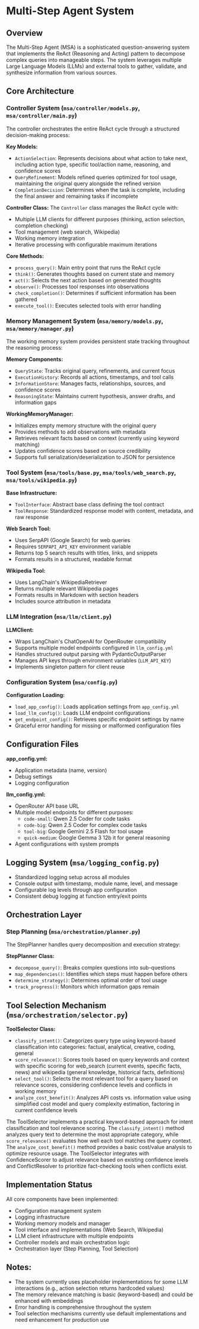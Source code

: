 # Multi-Step Agent System

## Overview

The Multi-Step Agent (MSA) is a sophisticated question-answering system that implements the ReAct (Reasoning and Acting) pattern to decompose complex queries into manageable steps. The system leverages multiple Large Language Models (LLMs) and external tools to gather, validate, and synthesize information from various sources.

## Core Architecture

### Controller System (`msa/controller/models.py`, `msa/controller/main.py`)

The controller orchestrates the entire ReAct cycle through a structured decision-making process:

**Key Models:**
- `ActionSelection`: Represents decisions about what action to take next, including action type, specific tool/action name, reasoning, and confidence scores
- `QueryRefinement`: Models refined queries optimized for tool usage, maintaining the original query alongside the refined version
- `CompletionDecision`: Determines when the task is complete, including the final answer and remaining tasks if incomplete

**Controller Class:**
The `Controller` class manages the ReAct cycle with:
- Multiple LLM clients for different purposes (thinking, action selection, completion checking)
- Tool management (web search, Wikipedia)
- Working memory integration
- Iterative processing with configurable maximum iterations

**Core Methods:**
- `process_query()`: Main entry point that runs the ReAct cycle
- `think()`: Generates thoughts based on current state and memory
- `act()`: Selects the next action based on generated thoughts
- `observe()`: Processes tool responses into observations
- `check_completion()`: Determines if sufficient information has been gathered
- `execute_tool()`: Executes selected tools with error handling

### Memory Management System (`msa/memory/models.py`, `msa/memory/manager.py`)

The working memory system provides persistent state tracking throughout the reasoning process:

**Memory Components:**
- `QueryState`: Tracks original query, refinements, and current focus
- `ExecutionHistory`: Records all actions, timestamps, and tool calls
- `InformationStore`: Manages facts, relationships, sources, and confidence scores
- `ReasoningState`: Maintains current hypothesis, answer drafts, and information gaps

**WorkingMemoryManager:**
- Initializes empty memory structure with the original query
- Provides methods to add observations with metadata
- Retrieves relevant facts based on context (currently using keyword matching)
- Updates confidence scores based on source credibility
- Supports full serialization/deserialization to JSON for persistence

### Tool System (`msa/tools/base.py`, `msa/tools/web_search.py`, `msa/tools/wikipedia.py`)

**Base Infrastructure:**
- `ToolInterface`: Abstract base class defining the tool contract
- `ToolResponse`: Standardized response model with content, metadata, and raw response

**Web Search Tool:**
- Uses SerpAPI (Google Search) for web queries
- Requires `SERPAPI_API_KEY` environment variable
- Returns top 5 search results with titles, links, and snippets
- Formats results in a structured, readable format

**Wikipedia Tool:**
- Uses LangChain's WikipediaRetriever
- Returns multiple relevant Wikipedia pages
- Formats results in Markdown with section headers
- Includes source attribution in metadata

### LLM Integration (`msa/llm/client.py`)

**LLMClient:**
- Wraps LangChain's ChatOpenAI for OpenRouter compatibility
- Supports multiple model endpoints configured in `llm_config.yml`
- Handles structured output parsing with PydanticOutputParser
- Manages API keys through environment variables (`LLM_API_KEY`)
- Implements singleton pattern for client reuse

### Configuration System (`msa/config.py`)

**Configuration Loading:**
- `load_app_config()`: Loads application settings from `app_config.yml`
- `load_llm_config()`: Loads LLM endpoint configurations
- `get_endpoint_config()`: Retrieves specific endpoint settings by name
- Graceful error handling for missing or malformed configuration files

## Configuration Files

**app_config.yml:**
- Application metadata (name, version)
- Debug settings
- Logging configuration

**llm_config.yml:**
- OpenRouter API base URL
- Multiple model endpoints for different purposes:
  - `code-small`: Qwen 2.5 Coder for code tasks
  - `code-big`: Qwen 2.5 Coder for complex code tasks
  - `tool-big`: Google Gemini 2.5 Flash for tool usage
  - `quick-medium`: Google Gemma 3 12b it for general reasoning
- Agent configurations with system prompts

## Logging System (`msa/logging_config.py`)

- Standardized logging setup across all modules
- Console output with timestamp, module name, level, and message
- Configurable log levels through app configuration
- Consistent debug logging at function entry/exit points

## Orchestration Layer

### Step Planning (`msa/orchestration/planner.py`)

The StepPlanner handles query decomposition and execution strategy:

**StepPlanner Class:**
- `decompose_query()`: Breaks complex questions into sub-questions
- `map_dependencies()`: Identifies which steps must happen before others
- `determine_strategy()`: Determines optimal order of tool usage
- `track_progress()`: Monitors which information gaps remain

## Tool Selection Mechanism (`msa/orchestration/selector.py`)

**ToolSelector Class:**
- `classify_intent()`: Categorizes query type using keyword-based classification into categories: factual, analytical, creative, coding, general
- `score_relevance()`: Scores tools based on query keywords and context with specific scoring for web_search (current events, specific facts, news) and wikipedia (general knowledge, historical facts, definitions)
- `select_tool()`: Selects the most relevant tool for a query based on relevance scores, considering confidence levels and conflicts in working memory
- `analyze_cost_benefit()`: Analyzes API costs vs. information value using simplified cost model and query complexity estimation, factoring in current confidence levels

The ToolSelector implements a practical keyword-based approach for intent classification and tool relevance scoring. The `classify_intent()` method analyzes query text to determine the most appropriate category, while `score_relevance()` evaluates how well each tool matches the query context. The `analyze_cost_benefit()` method provides a basic cost/value analysis to optimize resource usage. The ToolSelector integrates with ConfidenceScorer to adjust relevance based on existing confidence levels and ConflictResolver to prioritize fact-checking tools when conflicts exist.

## Implementation Status

All core components have been implemented:
- Configuration management system
- Logging infrastructure
- Working memory models and manager
- Tool interface and implementations (Web Search, Wikipedia)
- LLM client infrastructure with multiple endpoints
- Controller models and main orchestration logic
- Orchestration layer (Step Planning, Tool Selection)

## Notes:
- The system currently uses placeholder implementations for some LLM interactions (e.g., action selection returns hardcoded values)
- The memory relevance matching is basic (keyword-based) and could be enhanced with embeddings
- Error handling is comprehensive throughout the system
- Tool selection mechanisms currently use default implementations and need enhancement for production use
